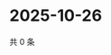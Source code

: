 # 2025-10-26

共 0 条

<!-- BEGIN ZHIHUQUESTIONS -->
<!-- 最后更新时间 Sun Oct 26 2025 17:10:29 GMT+0800 (China Standard Time) -->

<!-- END ZHIHUQUESTIONS -->
